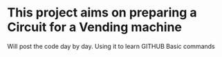 # This project aims on preparing a Circuit for a Vending machine
Will post the code day by day.
Using it to learn GITHUB Basic commands
